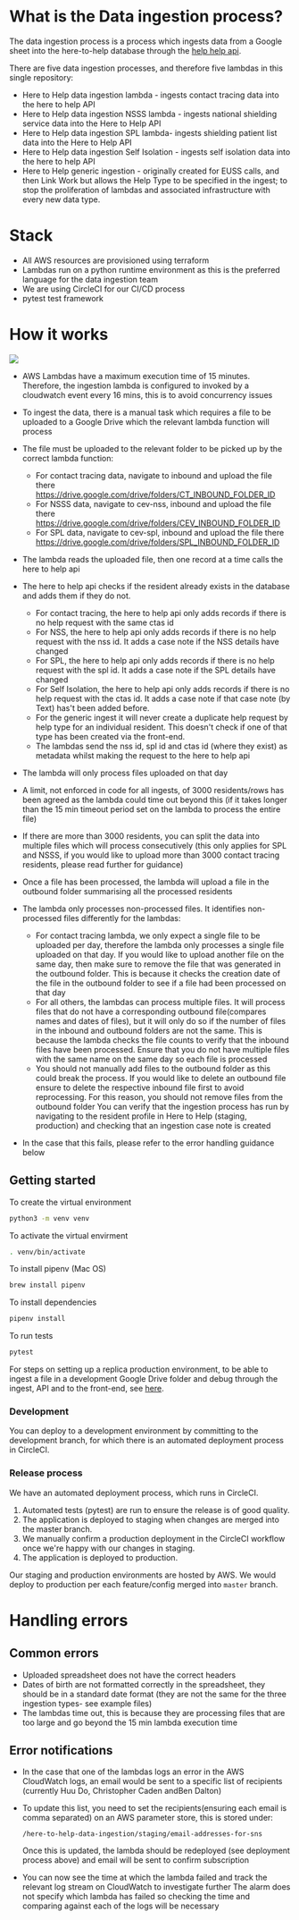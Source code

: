 # What is the Data ingestion process?

The data ingestion process is a process which ingests data from a Google sheet into the here-to-help database through the [help help api](https://github.com/LBHackney-IT/cv-19-res-support-v3).

There are five data ingestion processes, and therefore five lambdas in this single repository:

- Here to Help data ingestion lambda - ingests contact tracing data into the here to help API
- Here to Help data ingestion NSSS lambda - ingests national shielding service data into the Here to Help API
- Here to Help data ingestion SPL lambda- ingests shielding patient list data into the Here to Help API
- Here to Help data ingestion Self Isolation - ingests self isolation data into the here to help API
- Here to Help generic ingestion - originally created for EUSS calls, and then Link Work but allows the Help Type to be specified in the ingest; to stop the proliferation of lambdas and associated infrastructure with every new data type.

# Stack

- All AWS resources are provisioned using terraform
- Lambdas run on a python runtime environment as this is the preferred language for the data ingestion team
- We are using CircleCI for our CI/CD process
- pytest test framework

# How it works
![](https://user-images.githubusercontent.com/46002877/110338795-526abb00-801f-11eb-94c7-abc6d0d19d5b.png)

- AWS Lambdas have a maximum execution time of 15 minutes. Therefore, the ingestion lambda is configured to invoked by a cloudwatch event every 16 mins, this is to avoid concurrency issues

- To ingest the data, there is a manual task which requires a file to be uploaded to a Google Drive which the relevant lambda function will process

- The file must be uploaded to the relevant folder to be picked up by the correct lambda function:

  - For contact tracing data, navigate to inbound and upload the file there https://drive.google.com/drive/folders/CT_INBOUND_FOLDER_ID
  - For NSSS data, navigate to cev-nss, inbound and upload the file there
    https://drive.google.com/drive/folders/CEV_INBOUND_FOLDER_ID
  - For SPL data, navigate to cev-spl, inbound and upload the file there
    https://drive.google.com/drive/folders/SPL_INBOUND_FOLDER_ID


- The lambda reads the uploaded file, then one record at a time calls the here to help api
- The here to help api checks if the resident already exists in the database and adds them if they do not.
  - For contact tracing, the here to help api only adds records if there is no help request with the same ctas id
  - For NSS, the here to help api only adds records if there is no help request with the nss id. It adds a case note if the NSS details have changed
  - For SPL, the here to help api only adds records if there is no help request with the spl id. It adds a case note if the SPL details have changed
  - For Self Isolation, the here to help api only adds records if there is no help request with the ctas id. It adds a case note if that case note (by Text) has't been added before. 
  - For the generic ingest it will never create a duplicate help request by help type for an individual resident. This doesn't check if one of that type has been created via the front-end.
  - The lambdas send the nss id, spl id and ctas id (where they exist) as metadata whilst making the request to the here to help api
- The lambda will only process files uploaded on that day
- A limit, not enforced in code for all ingests, of 3000 residents/rows has been agreed as the lambda could time out beyond this (if it takes longer than the 15 min timeout period set on the lambda to process the entire file)
- If there are more than 3000 residents, you can split the data into multiple files which will process consecutively (this only applies for SPL and NSSS, if you would like to upload more than 3000 contact tracing residents, please read further for guidance)
- Once a file has been processed, the lambda will upload a file in the outbound folder summarising all the processed residents

- The lambda only processes non-processed files. It identifies non-processed files differently for the lambdas:

  - For contact tracing lambda, we only expect a single file to be uploaded per day, therefore the lambda only processes a single file uploaded on that day. If you would like to upload another file on the same day, then make sure to remove the file that was generated in the outbound folder. This is because it checks the creation date of the file in the outbound folder to see if a file had been processed on that day
  - For all others, the lambdas can process multiple files. It will process files that do not have a corresponding outbound file(compares names and dates of files), but it will only do so if the number of files in the inbound and outbound folders are not the same. This is because the lambda checks the file counts to verify that the inbound files have been processed. Ensure that you do not have multiple files with the same name on the same day so each file is processed
  - You should not manually add files to the outbound folder as this could break the process. If you would like to delete an outbound file ensure to delete the respective inbound file first to avoid reprocessing. For this reason, you should not remove files from the outbound folder
    You can verify that the ingestion process has run by navigating to the resident profile in Here to Help (staging, production) and checking that an ingestion case note is created

- In the case that this fails, please refer to the error handling guidance below

## Getting started

To create the virtual environment

```bash
python3 -m venv venv
```

To activate the virtual envirment

```bash
. venv/bin/activate
```

To install pipenv (Mac OS)

```bash
brew install pipenv
```

To install dependencies

```bash
pipenv install
```

To run tests

```bash
pytest
```

For steps on setting up a replica production environment, to be able to ingest a file in a development Google Drive folder and debug through the ingest, API and to the front-end, see [here](/docs/Debug.md).

### Development

You can deploy to a development environment by committing to the development branch, for which there is an automated
deployment process in CircleCI.

### Release process

We have an automated deployment process, which runs in CircleCI.

1. Automated tests (pytest) are run to ensure the release is of good quality.
2. The application is deployed to staging when changes are merged into the master branch.
3. We manually confirm a production deployment in the CircleCI workflow once we're happy with our changes in staging.
4. The application is deployed to production.

Our staging and production environments are hosted by AWS. We would deploy to production per each feature/config merged
into `master` branch.

# Handling errors

## Common errors

- Uploaded spreadsheet does not have the correct headers
- Dates of birth are not formatted correctly in the spreadsheet, they should be in a standard date format (they are not the same for the three ingestion types- see example files)
- The lambdas time out, this is because they are processing files that are too large and go beyond the 15 min lambda execution time

## Error notifications

- In the case that one of the lambdas logs an error in the AWS CloudWatch logs, an email would be sent to a specific list of recipients (currently Huu Do, Christopher Caden andBen Dalton)
- To update this list, you need to set the recipients(ensuring each email is comma separated) on an AWS parameter store, this is stored under:

  `/here-to-help-data-ingestion/staging/email-addresses-for-sns`

  Once this is updated, the lambda should be redeployed (see deployment process above) and email will be sent to confirm subscription

- You can now see the time at which the lambda failed and track the relevant log stream on CloudWatch to investigate further
  The alarm does not specify which lambda has failed so checking the time and comparing against each of the logs will be necessary
